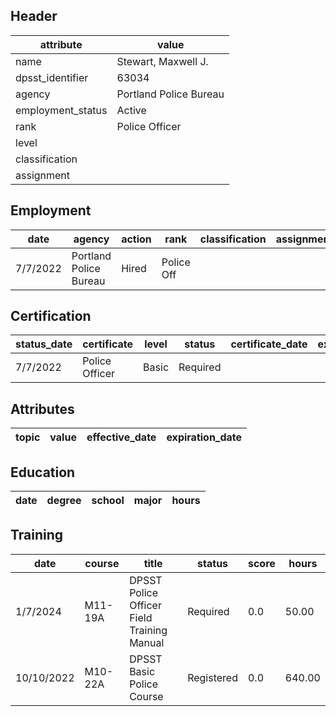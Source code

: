 ## Header
| attribute | value |
| --------- | ----- |
| name | Stewart, Maxwell J. |
| dpsst_identifier | 63034 |
| agency | Portland Police Bureau |
| employment_status | Active |
| rank | Police Officer |
| level |  |
| classification |  |
| assignment |  |
## Employment
| date | agency | action | rank | classification | assignment |
| ---- | ------ | ------ | ---- | -------------- | ---------- |
| 7/7/2022 | Portland Police Bureau | Hired | Police Off |  |  |
## Certification
| status_date | certificate | level | status | certificate_date | expiration_date | probation_date |
| ----------- | ----------- | ----- | ------ | ---------------- | --------------- | -------------- |
| 7/7/2022 | Police Officer | Basic | Required |  |  | 1/7/2024 |
## Attributes
| topic | value | effective_date | expiration_date |
| ----- | ----- | -------------- | --------------- |
## Education
| date | degree | school | major | hours |
| ---- | ------ | ------ | ----- | ----- |
## Training
| date | course | title | status | score | hours |
| ---- | ------ | ----- | ------ | ----- | ----- |
| 1/7/2024 | M11-19A | DPSST Police Officer Field Training Manual | Required | 0.0 | 50.00 |
| 10/10/2022 | M10-22A | DPSST Basic Police Course | Registered | 0.0 | 640.00 |
